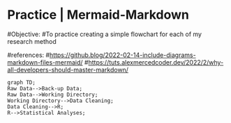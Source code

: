# Practice | Mermaid-Markdown
  #Objective:
  #To practice creating a simple flowchart for each of my research method
  
  #references:
  #https://github.blog/2022-02-14-include-diagrams-markdown-files-mermaid/
  #https://tuts.alexmercedcoder.dev/2022/2/why-all-developers-should-master-markdown/
  
  ```mermaid
  graph TD;
  Raw Data-->Back-up Data;
  Raw Data-->Working Directory;
  Working Directory-->Data Cleaning;
  Data Cleaning-->R;
  R-->Statistical Analyses;
```
  
  
  
